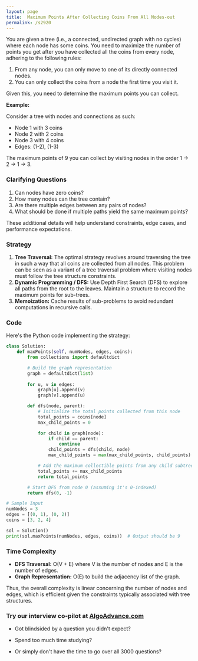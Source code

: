 ```yaml
---
layout: page
title:  Maximum Points After Collecting Coins From All Nodes-out
permalink: /s2920
---
```


You are given a tree (i.e., a connected, undirected graph with no cycles) where each node has some coins. You need to maximize the number of points you get after you have collected all the coins from every node, adhering to the following rules:

1. From any node, you can only move to one of its directly connected nodes.
2. You can only collect the coins from a node the first time you visit it.

Given this, you need to determine the maximum points you can collect.

**Example:**

Consider a tree with nodes and connections as such:
- Node 1 with 3 coins
- Node 2 with 2 coins
- Node 3 with 4 coins
- Edges: (1-2), (1-3)

The maximum points of 9 you can collect by visiting nodes in the order 1 -> 2 -> 1 -> 3.

### Clarifying Questions

1. Can nodes have zero coins? 
2. How many nodes can the tree contain?
3. Are there multiple edges between any pairs of nodes? 
4. What should be done if multiple paths yield the same maximum points?

These additional details will help understand constraints, edge cases, and performance expectations.

### Strategy

1. **Tree Traversal:** The optimal strategy revolves around traversing the tree in such a way that all coins are collected from all nodes. This problem can be seen as a variant of a tree traversal problem where visiting nodes must follow the tree structure constraints.
2. **Dynamic Programming / DFS:** Use Depth First Search (DFS) to explore all paths from the root to the leaves. Maintain a structure to record the maximum points for sub-trees.
3. **Memoization:** Cache results of sub-problems to avoid redundant computations in recursive calls.

### Code

Here's the Python code implementing the strategy:

```python
class Solution:
    def maxPoints(self, numNodes, edges, coins):
        from collections import defaultdict

        # Build the graph representation
        graph = defaultdict(list)
        
        for u, v in edges:
            graph[u].append(v)
            graph[v].append(u)

        def dfs(node, parent):
            # Initialize the total points collected from this node
            total_points = coins[node]
            max_child_points = 0

            for child in graph[node]:
                if child == parent:
                    continue
                child_points = dfs(child, node)
                max_child_points = max(max_child_points, child_points)

            # Add the maximum collectible points from any child subtree
            total_points += max_child_points
            return total_points

        # Start DFS from node 0 (assuming it's 0-indexed)
        return dfs(0, -1)

# Sample Input
numNodes = 3
edges = [(0, 1), (0, 2)]
coins = [3, 2, 4]

sol = Solution()
print(sol.maxPoints(numNodes, edges, coins))  # Output should be 9
```

### Time Complexity

- **DFS Traversal:** O(V + E) where V is the number of nodes and E is the number of edges.
- **Graph Representation:** O(E) to build the adjacency list of the graph.

Thus, the overall complexity is linear concerning the number of nodes and edges, which is efficient given the constraints typically associated with tree structures.


### Try our interview co-pilot at [AlgoAdvance.com](https://algoAdvance.com)

- Got blindsided by a question you didn't expect?

- Spend too much time studying?

- Or simply don't have the time to go over all 3000 questions?

